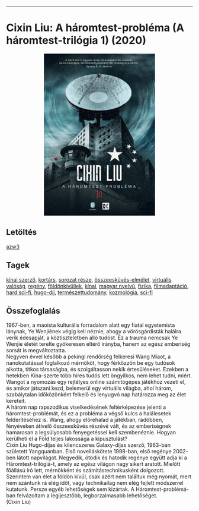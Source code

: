 <hr/>

# <a name="id_1451">Cixin Liu: A háromtest-probléma (A háromtest-trilógia 1) (2020)</a>
<center><img src="https://github.com/BercziSandor/calibre_lib/raw/main/main/Cixin%20Liu/A%20haromtest-problema%20%281451%29/cover.jpg" alt="cover" width="300"/></center>

## Letöltés
[azw3](https://github.com/BercziSandor/calibre_lib/raw/main/main/Cixin%20Liu/A%20haromtest-problema%20%281451%29/A%20haromtest-problema%20-%20Cixin%20Liu.azw3)

## Tagek
[kínai szerző](https://github.com/berczisandor/calibre_lib/blob/main/main/_tags/k%c3%adnai%20szerz%c5%91.md), [kortárs](https://github.com/berczisandor/calibre_lib/blob/main/main/_tags/kort%c3%a1rs.md), [sorozat része](https://github.com/berczisandor/calibre_lib/blob/main/main/_tags/sorozat%20r%c3%a9sze.md), [összeesküvés-elmélet](https://github.com/berczisandor/calibre_lib/blob/main/main/_tags/%c3%b6sszeesk%c3%bcv%c3%a9s-elm%c3%a9let.md), [virtuális valóság](https://github.com/berczisandor/calibre_lib/blob/main/main/_tags/virtu%c3%a1lis%20val%c3%b3s%c3%a1g.md), [regény](https://github.com/berczisandor/calibre_lib/blob/main/main/_tags/reg%c3%a9ny.md), [földönkívüliek](https://github.com/berczisandor/calibre_lib/blob/main/main/_tags/f%c3%b6ld%c3%b6nk%c3%adv%c3%bcliek.md), [kínai](https://github.com/berczisandor/calibre_lib/blob/main/main/_tags/k%c3%adnai.md), [magyar nyelvű](https://github.com/berczisandor/calibre_lib/blob/main/main/_tags/magyar%20nyelv%c5%b1.md), [fizika](https://github.com/berczisandor/calibre_lib/blob/main/main/_tags/fizika.md), [filmadaptáció](https://github.com/berczisandor/calibre_lib/blob/main/main/_tags/filmadapt%c3%a1ci%c3%b3.md), [hard sci-fi](https://github.com/berczisandor/calibre_lib/blob/main/main/_tags/hard%20sci-fi.md), [hugo-díj](https://github.com/berczisandor/calibre_lib/blob/main/main/_tags/hugo-d%c3%adj.md), [természettudomány](https://github.com/berczisandor/calibre_lib/blob/main/main/_tags/term%c3%a9szettudom%c3%a1ny.md), [kozmológia](https://github.com/berczisandor/calibre_lib/blob/main/main/_tags/kozmol%c3%b3gia.md), [sci-fi](https://github.com/berczisandor/calibre_lib/blob/main/main/_tags/sci-fi.md)

## Összefoglalás
<div>
<p>1967-ben, ​a maoista kulturális forradalom alatt egy fiatal egyetemista lánynak, Ye Wenjiének végig kell néznie, ahogy a vörösgárdisták halálra verik édesapját, a köztiszteletben álló tudóst. Ez a trauma nemcsak Ye Wenjie életét terelte gyökeresen eltérő irányba, hanem az egész emberiség sorsát is megváltoztatta.<br>Negyven évvel később a pekingi rendőrség felkeresi Wang Miaot, a nanokutatással foglalkozó mérnököt, hogy férkőzzön be egy tudósok alkotta, titkos társaságba, és szolgáltasson nekik értesüléseket. Ezekben a hetekben Kína-szerte több híres tudós lett öngyilkos, nem lehet tudni, miért. Wangot a nyomozás egy rejtélyes online számítógépes játékhoz vezeti el, és amikor játszani kezd, belemerül egy virtuális világba, ahol három, szabálytalan időközönként felkelő és lenyugvó nap határozza meg az élet kereteit.<br>A három nap rapszodikus viselkedésének feltérképezése jelenti a háromtest-problémát, és ez a probléma a végső kulcs a halálesetek felderítéséhez is. Wang, ahogy előrehalad a játékban, rádöbben, fényéveken átívelő összeesküvés részévé vált, és az emberiségnek hamarosan a legsúlyosabb fenyegetéssel kell szembenéznie. Hogyan kerülheti el a Föld teljes lakossága a kipusztulást?<br>Cixin Liu Hugo-díjas és kilencszeres Galaxy-díjas szerző, 1963-ban született Yangquanban. Első novelláskötete 1998-ban, első regénye 2002-ben látott napvilágot. Negyedik, ötödik és hatodik regénye együtt adja ki a Háromtest-trilógiá-t, amely az egész világon nagy sikert aratott. Mielőtt főállású író lett, mérnökként és számítástechnikusként dolgozott. <br>Szerintem van élet a földön kívül, csak azért nem találtuk még nyomát, mert nem szántunk rá elég időt, vagy technikailag nem elég fejlett módszerrel kutatunk. Persze egyéb lehetőségek sem kizártak. A Háromtest-problémá-ban felvázoltam a legijesztőbb, legborzalmasabb lehetőséget.<br>(Cixin Liu)</p></div>


